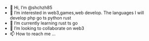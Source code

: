 - 👋 Hi, I’m @shchzh85
- 👀 I’m interested in web3,games,web develop. The languages I will develop php go ts python rust
- 🌱 I’m currently learning rust ts go
- 💞️ I’m looking to collaborate on web3 
- 📫 How to reach me ...

<!---
shchzh85/shchzh85 is a ✨ special ✨ repository because its `README.md` (this file) appears on your GitHub profile.
You can click the Preview link to take a look at your changes.
--->
